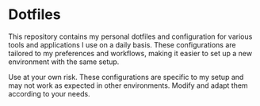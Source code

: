 # Dotfiles

This repository contains my personal dotfiles and configuration for various tools and applications I use on a daily basis. These configurations are tailored to my preferences and workflows, making it easier to set up a new environment with the same setup.

Use at your own risk. These configurations are specific to my setup and may not work as expected in other environments. Modify and adapt them according to your needs.

